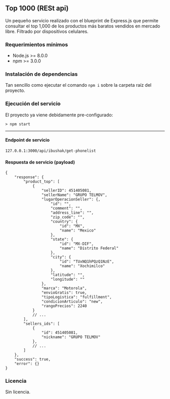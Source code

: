 ## Top 1000 (RESt api)

Un pequeño servicio realizado con el blueprint de Express.js que permite consultar el top 1,000 de los productos más baratos vendidos en mercado libre. Filtrado por dispositivos celulares.

### Requerimientos mínimos

-   Node.js >= 8.0.0
-   npm >= 3.0.0

### Instalación de dependencias
Tan sencillo como ejecutar el comando `npm i` sobre la carpeta raíz del proyecto.

### Ejecución del servicio
El proyecto ya viene debidamente pre-configurado:

`> npm start`

-- -

#### Endpoint de servicio
`127.0.0.1:3000/api/ibushak/get-phonelist`

#### Respuesta de servicio (payload)
```
{
	"response": {
		"product_top": [
			{
				"sellerID": 451405081,
				"sellerName": "GRUPO TELMOV",
				"lugarOperacionSeller": {,
					"id": "",
					"comment": "",
					"address_line": "",
					"zip_code": "",
					"country": {
						"id": "MX",
						"name": "Mexico"
					},
					"state": {
						"id": "MX-DIF",
						"name": "Distrito Federal"
					},
					"city": {
						"id": "TUxNQ1hPQzQ1NzE",
						"name": "Xochimilco"
					},
					"latitude": "",
					"longitude": ""
				},
				"marca": "Motorola",
				"envioGratis": true,
				"tipoLogistica": "fulfillment",
				"condicionArticulo": "new",
				"rangoPrecios": 2240
			}
			// ... 
		],
		"sellers_ids": [
			{
				"id": 451405081,
				"nickname": "GRUPO TELMOV"
			},
			// ...
		]
	},
	"success": true,
	"error": {}
}
```

### Licencia

Sin licencia.